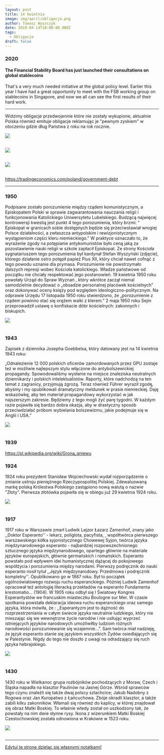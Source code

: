 ```yaml
---
layout: post
title: 14 kwietnia
image: img/april/obligacje.png
author: Tomasz Waszczyk
date: 2019-04-14T10:00:00.000Z
tags:
  - Obligacje
draft: false
---
```


### 2020

#### The Financial Stability Board has just launched their consultations on global stablecoins

That's a very much needed initiative at the global policy level. Earlier this year I have had a great opportunity to meet with the FSB working group on stablecoins in Singapore, and now we all can see the first results of their hard work.

---

Widzimy obligacje przedwojennie które nie zostały wykupione, aktualnie Polska również emituje obligacje reklamując je "pewnym zyskiem" w otoczeniu gdzie dług Państwa z roku na rok rocznie.

<img src="./img/april/obligacje.png"><br><br>

<img src="./img/april/obligacje2.png"><br><br>

<img src="./img/april/polishdebt.png"><br><br>

https://tradingeconomics.com/poland/government-debt

---

### 1950

Podpisane zostało porozumienie między rządem komunistycznym, a Episkopatem Polski w sprawie zagwarantowania nauczania religii i funkcjonowania Katolickiego Uniwersytetu Lubelskiego.
Budzącą najwięcej kontrowersji kwestią jest punkt 4 tego porozumienia, który brzmi:
" Episkopat w granicach sobie dostępnych
będzie się przeciwstawiał wrogiej Polsce
działalności, a zwłaszcza antypolskim i
rewizjonistycznym wystąpieniom części kleru
niemieckiego."
W praktyce oznaczało to, że wyrażenie zgody na potępianie antykomunistów było ceną jaką za pozostawienie nauki religii w szkole zapłacił Episkopat.
Ze strony Kościoła sygnatariuszem tego porozumienia był kardynał Stefan Wyszyński (zdjęcie), którego działanie ostro potępił papież Pius XII, który chciał nawet cofnąć z tego powodu uznanie dla prymasa.
Porozumienie nie powstrzymało dalszych
represji wobec Kościoła katolickiego. Władze
państwowe od początku nie chciały
respektować jego postanowień. 19 kwietnia
1950 roku powołały Urząd do Spraw Wyznań ,
który wkrótce zaczął niemal samodzielnie
decydować o „obsadzie personalnej placówek
kościelnych” oraz dokonywać oceny księży
pod względem ideologiczno-politycznym. Na
odprawie Urzędu 17 listopada 1950 roku
stwierdzono, że „porozumienie z rządem
powinno stać się orężem walki z klerem.” 2
maja 1950 roku Sejm przeprowadził ustawę o
konfiskacie dóbr kościelnych: zakonnych i
biskupich.

<img src="./img/april/kul.jpg"><br><br>

### 1943

Zapisek z dziennika Josepha Goebbelsa, który datowany jest na 14 kwietnia 1943 roku:

„Odnalezienie 12 000 polskich oficerów zamordowanych przez GPU zostaje też w możliwie najlepszym stylu włączone do antybolszewickiej propagandy. Spowodowaliśmy wysłanie na miejsce znaleziska neutralnych dziennikarzy i polskich intelektualistów. Raporty, które nadchodzą na ten temat z zagranicy, przyjmują zgrozą. Teraz również Führer wyraził zgodę, abyśmy i my opublikowali dramatyczny meldunek w prasie niemieckiej. Daję wskazówkę, aby ten materiał propagandowy wykorzystać w jak najszerszym zakresie. Będziemy z tego mogli żyć parę tygodni. W każdym razie pojawiła się bardzo dobra okazja, aby w drastyczny sposób przeciwdziałać próbom wybielania bolszewizmu, jakie podejmuje się w Anglii i USA.”

<img src="./img/april/joseph.jpg"><br><br>

### 1939

https://pl.wikipedia.org/wiki/Grona_gniewu

### 1924

1924 roku prezydent Stanisław Wojciechowski wydał rozporządzenie o zmianie ustroju pieniężnego Rzeczypospolitej Polskiej. Zdewaluowaną markę polską Królestwa Polskiego zastąpiono nową walutą o nazwie "Złoty". Pierwsza złotówka pojawiła się w obiegu już 29 kwietnia 1924 roku.

<img src="./img/april/zloty.jpg"><br><br>

### 1917

1917 roku w Warszawie zmarł Ludwik Lejzor Łazarz Zamenhof, znany jako ,,Doktor Esperanto'' - lekarz, poliglota, pacyfista, , współtwórca pierwszego warszawskiego kółka syjonistycznego Chowewej Syjon, twórca języka międzynarodowego esperanto - najbardziej rozpowszechnionego sztucznego języka międzynarodowego, opartego głównie na materiale języków europejskich, głównie germańskich i romańskich.
Esperanto powstało pod wpływem idei humanistycznej dążącej do pokojowego współżycia i porozumienia między narodami. Pierwszy podręcznik do nauki esperanto nosił tytuł ,,Język międzynarodowy. Przedmowa i podręcznik kompletny''. Opublikowano go w 1887 roku. Był to początek ogólnoświatowego rozwoju ruchu esperanckiego. Później Ludwik Zamenhof opracował też antologię literacką przekładów na esperanto Fundamenta krestomatio… (1904).
W 1905 roku odbył się I Światowy Kongres Esperantystów we francuskim miasteczku Boulogne sur Mer. W czasie spotkania powstała deklaracja ideowa ruchu esperanckiego oraz samego języka, która mówiła, że : ,,Esperantyzm jest to dążność do rozprzestrzeniania w całym świecie języka neutralnie ludzkiego, który nie mieszając się we wewnętrzne życie narodów i nie usiłując wyprzeć istniejących języków narodowych umożliwiłby ludziom różnych narodowości porozumiewanie się wzajemnie...”. Sam twórca miał nadzieję, że język esperanto stanie się językiem wszystkich Żydów osiedlających się w Palestynie. Nigdy do tego nie doszło z uwagi na odradzający się ruch języka hebrajskiego.

<img src="./img/april/lejzor.jpg"><br><br>

### 1430

1430 roku w Wielkanoc grupa rozbójników pochodzących z Moraw, Czech i Śląska napadła na klasztor Paulinów na Jasnej Górze. Wśród sprawców tego czynu znaleźli się także dwaj polscy szlachcice; Jakub Nadobny z Rogowa oraz Jan Kuropatwo z Łańcuchowa.
Zbóje okradli klasztor, a także zabili kilku zakonników. Włamali się również do kaplicy, w której znajdował się obraz Matki Boskiej. To właśnie wtedy został on uszkodzony tak, że powstały na nim dwie słynne rysy.
Ikona z wizerunkiem Matki Boskiej Czestochowskiej została odnowiona w Krakowie w 1523 roku.

<img src="./img/april/rysy.jpg"><br><br>

---

<a href="https://github.com/TomaszWaszczyk/historia.waszczyk.com/edit/master/src/content/april-14.md" target="_blank">Edytuj tę stronę dzieląc się własnymi notatkami!</a>
